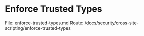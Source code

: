 # Enforce Trusted Types

File: enforce-trusted-types.md
Route: /docs/security/cross-site-scripting/enforce-trusted-types

